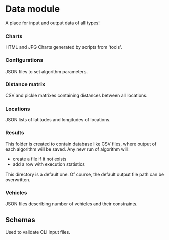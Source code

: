# Data module
A place for input and output data of all types!

### Charts
HTML and JPG Charts generated by scripts from 'tools'.

### Configurations
JSON files to set algorithm parameters.

### Distance matrix
CSV and pickle matrixes containing distances between all locations.

### Locations
JSON lists of latitudes and longitudes of locations.
  
### Results
This folder is created to contain database like CSV files, where output of each algorithm will be saved.
Any new run of algorithm will:
- create a file if it not exists
- add a row with execution statistics 

This directory is a default one. Of course, the default output file path can be overwritten.

### Vehicles
JSON files describing number of vehicles and their constraints.

## Schemas
Used to validate CLI input files.

